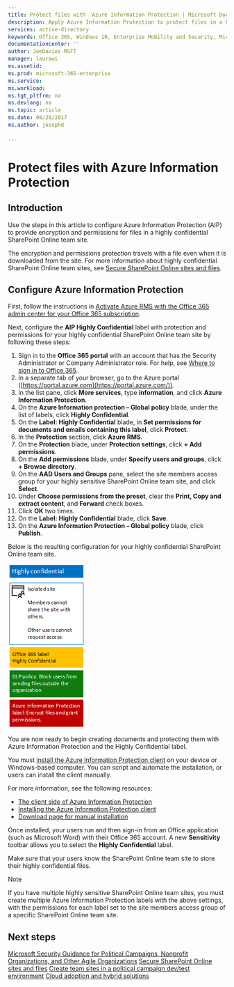 ```yaml
---
title: Protect files with  Azure Information Protection | Microsoft Docs
description: Apply Azure Information Protection to protect files in a highly confidential SharePoint Online team site.
services: active-directory
keywords: Office 365, Windows 10, Enterprise Mobility and Security, Microsoft 365 Enterprise
documentationcenter: ''
author: JoeDavies-MSFT
manager: laurawi
ms.assetid: 
ms.prod: microsoft-365-enterprise
ms.service: 
ms.workload:
ms.tgt_pltfrm: na
ms.devlang: na
ms.topic: article
ms.date: 08/28/2017
ms.author: josephd

---
```


# Protect files with  Azure Information Protection

## Introduction

Use the steps in this article to configure Azure Information Protection (AIP) to provide encryption and permissions for files in a highly confidential SharePoint Online team site. 

The encryption and permissions protection travels with a file even when it is downloaded from the site. For more information about highly confidential SharePoint Online team sites, see [Secure SharePoint Online sites and files](https://technet.microsoft.com/en-us/library/mt842190.aspx).

## Configure Azure Information Protection

First, follow the instructions in [Activate Azure RMS with the Office 365 admin center for your Office 365 subscription](https://docs.microsoft.com/information-protection/deploy-use/activate-office365).

Next, configure the **AIP Highly Confidential** label with protection and permissions for your highly confidential SharePoint Online team site by following these steps:

1. Sign in to the **Office 365 portal** with an account that has the Security Administrator or Company Administrator role. For help, see [Where to sign in to Office 365](https://support.office.com/Article/Where-to-sign-in-to-Office-365-e9eb7d51-5430-4929-91ab-6157c5a050b4).
2. In a separate tab of your browser, go to the Azure portal ([https://portal.azure.com](https://portal.azure.com/)).
3. In the list pane, click **More services**, type **information**, and click **Azure Information Protection**.
4. On the **Azure Information protection – Global policy** blade, under the list of labels, click **Highly Confidential**.
5. On the **Label: Highly Confidential** blade, in **Set permissions for documents and emails containing this label**, click **Protect**.
6. In the **Protection** section, click **Azure RMS**.
7. On the **Protection** blade, under **Protection settings**, click **+ Add permissions**.
8. On the **Add permissions** blade, under **Specify users and groups**, click **+ Browse directory**.
9. On the **AAD Users and Groups** pane, select the site members access group for your highly sensitive SharePoint Online team site, and click **Select**.
10. Under **Choose permissions from the preset**, clear the **Print, Copy and extract content**, and **Forward** check boxes.
11. Click **OK** two times.
12. On the **Label: Highly Confidential** blade, click **Save**.
13. On the **Azure Information Protection – Global policy** blade, click **Publish**.

Below is the resulting configuration for your highly confidential SharePoint Online team site.

 ![Highly Confidential](./media/protect-files-with-aip/hc_w_aip.png)

You are now ready to begin creating documents and protecting them with Azure Information Protection and the Highly Confidential label.

You must [install the Azure Information Protection client](https://docs.microsoft.com/information-protection/rms-client/install-client-app) on your device or Windows-based computer. You can script and automate the installation, or users can install the client manually. 

For more information, see the following resources:

* [The client side of Azure Information Protection](https://docs.microsoft.com/information-protection/rms-client/use-client)
* [Installing the Azure Information Protection client](https://docs.microsoft.com/information-protection/rms-client/client-admin-guide)
* [Download page for manual installation](https://www.microsoft.com/download/details.aspx?id=53018)

Once installed, your users run and then sign-in from an Office application (such as Microsoft Word) with their Office 365 account. A new **Sensitivity** toolbar allows you to select the **Highly Confidential** label. 

Make sure that your users know the SharePoint Online team site to store their highly confidential files.

>[!Note]
>If you have multiple highly sensitive SharePoint Online team sites, you must create multiple Azure Information Protection labels with the above settings, with the permissions for each label set to the site members access group of a specific SharePoint Online team site.
>

## Next steps
[Microsoft Security Guidance for Political Campaigns, Nonprofit Organizations, and Other Agile Organizations](https://technet.microsoft.com/en-us/library/mt493213.aspx)
[Secure SharePoint Online sites and files](https://technet.microsoft.com/en-us/library/mt842190.aspx)
[Create team sites in a political campaign dev/test environment](https://technet.microsoft.com/en-us/library/mt842184.aspx)
[Cloud adoption and hybrid solutions](https://technet.microsoft.com/en-us/library/dn262744.aspx)







